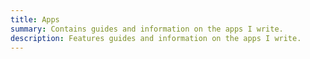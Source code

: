 ```yaml
---
title: Apps
summary: Contains guides and information on the apps I write.
description: Features guides and information on the apps I write.
---
```

